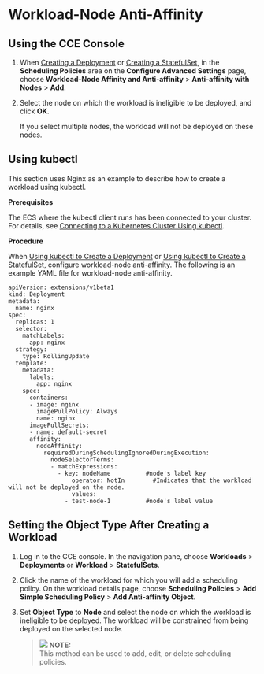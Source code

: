 # Workload-Node Anti-Affinity<a name="cce_01_0226"></a>

## Using the CCE Console<a name="section122391413184616"></a>

1.  When  [Creating a Deployment](creating-a-deployment.md)  or  [Creating a StatefulSet](creating-a-statefulset.md), in the  **Scheduling Policies**  area on the  **Configure Advanced Settings**  page, choose  **Workload-Node Affinity and Anti-affinity**  \>  **Anti-affinity with Nodes**  \>  **Add**.
2.  Select the node on which the workload is ineligible to be deployed, and click  **OK**.

    If you select multiple nodes, the workload will not be deployed on these nodes.


## Using kubectl<a name="section1361482522712"></a>

This section uses Nginx as an example to describe how to create a workload using kubectl.

**Prerequisites**

The ECS where the kubectl client runs has been connected to your cluster. For details, see  [Connecting to a Kubernetes Cluster Using kubectl](connecting-to-a-kubernetes-cluster-using-kubectl.md).

**Procedure**

When  [Using kubectl to Create a Deployment](creating-a-deployment.md#section155246177178)  or  [Using kubectl to Create a StatefulSet](creating-a-statefulset.md#section113441881214), configure workload-node anti-affinity. The following is an example YAML file for workload-node anti-affinity.

```
apiVersion: extensions/v1beta1
kind: Deployment
metadata:
  name: nginx
spec:
  replicas: 1
  selector:
    matchLabels:
      app: nginx
  strategy:
    type: RollingUpdate
  template:
    metadata:
      labels:
        app: nginx
    spec:
      containers:
      - image: nginx 
        imagePullPolicy: Always
        name: nginx
      imagePullSecrets:
      - name: default-secret
      affinity:
        nodeAffinity:
          requiredDuringSchedulingIgnoredDuringExecution:
            nodeSelectorTerms:
            - matchExpressions:
              - key: nodeName          #node's label key
                  operator: NotIn        #Indicates that the workload will not be deployed on the node.
                  values:
                - test-node-1          #node's label value
```

## Setting the Object Type After Creating a Workload<a name="section02391513134618"></a>

1.  Log in to the CCE console. In the navigation pane, choose  **Workloads**  \>  **Deployments**  or  **Workload**  \>  **StatefulSets**.
2.  Click the name of the workload for which you will add a scheduling policy. On the workload details page, choose  **Scheduling Policies**  \>  **Add Simple Scheduling Policy**  \>  **Add Anti-affinity Object**.
3.  Set  **Object Type**  to  **Node**  and select the node on which the workload is ineligible to be deployed. The workload will be constrained from being deployed on the selected node.

    >![](/images/icon-note.gif) **NOTE:**   
    >This method can be used to add, edit, or delete scheduling policies.  


